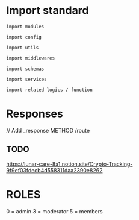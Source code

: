 <!-- prettier-ignore-start -->

# Import standard

`import modules`

`import config`

`import utils`

`import middlewares`

`import schemas`

`import services`

`import related logics / function`

# Responses

// Add _response METHOD /route

## TODO

https://lunar-care-8a1.notion.site/Crypto-Tracking-9f9ef03fdecb4d558311daa2390e8262

# ROLES

0 = admin
3 = moderator
5 = members

<!-- prettier-ignore-end -->